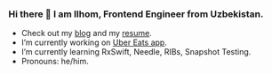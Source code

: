 ### Hi there 👋 I am Ilhom, Frontend Engineer from Uzbekistan.

- Check out my [blog](https://t.me/inspired_engineer) and my [resume](https://gist.github.com/inspirationjon/08277817d10d9b9fec421eed6de9acd9).
- I’m currently working on [Uber Eats app](https://apps.apple.com/us/app/uber-eats-food-delivery/id1058959277).
- I’m currently learning RxSwift, Needle, RIBs, Snapshot Testing.
- Pronouns: he/him.
	
